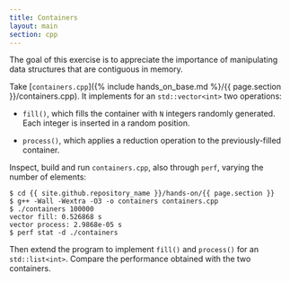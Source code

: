 ```yaml
---
title: Containers
layout: main
section: cpp
---
```


The goal of this exercise is to appreciate the importance of
manipulating data structures that are contiguous in memory.

Take [`containers.cpp`]({% include hands_on_base.md %}/{{ page.section
}}/containers.cpp). It implements for an `std::vector<int>` two operations:

* `fill()`, which fills the container with `N` integers randomly
generated. Each integer is inserted in a random position.

* `process()`, which applies a reduction operation to the
previously-filled container.

Inspect, build and run `containers.cpp`, also through `perf`, varying
the number of elements:

```shell
$ cd {{ site.github.repository_name }}/hands-on/{{ page.section }}
$ g++ -Wall -Wextra -O3 -o containers containers.cpp
$ ./containers 100000
vector fill: 0.526868 s
vector process: 2.9868e-05 s
$ perf stat -d ./containers
```

Then extend the program to implement `fill()` and `process()` for an
`std::list<int>`. Compare the performance obtained with the two
containers.
